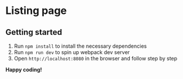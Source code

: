 # Listing page

## Getting started
1. Run `npm install` to install the necessary dependencies
2. Run `npm run dev` to spin up webpack dev server
3. Open `http://localhost:8080` in the browser and follow step by step

**Happy coding!**
